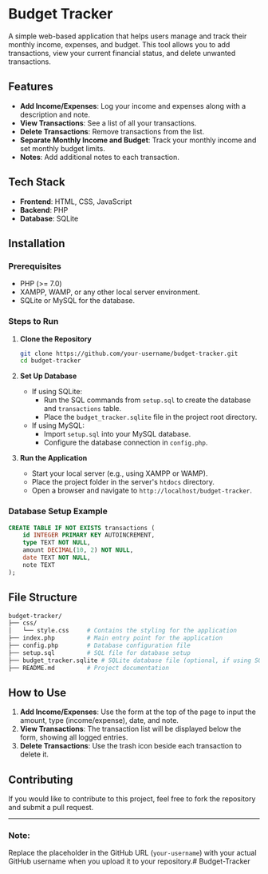 # Budget Tracker

A simple web-based application that helps users manage and track their monthly income, expenses, and budget. This tool allows you to add transactions, view your current financial status, and delete unwanted transactions.

## Features
- **Add Income/Expenses**: Log your income and expenses along with a description and note.
- **View Transactions**: See a list of all your transactions.
- **Delete Transactions**: Remove transactions from the list.
- **Separate Monthly Income and Budget**: Track your monthly income and set monthly budget limits.
- **Notes**: Add additional notes to each transaction.
  
## Tech Stack
- **Frontend**: HTML, CSS, JavaScript
- **Backend**: PHP
- **Database**: SQLite

## Installation

### Prerequisites
- PHP (>= 7.0)
- XAMPP, WAMP, or any other local server environment.
- SQLite or MySQL for the database.

### Steps to Run

1. **Clone the Repository**
   ```bash
   git clone https://github.com/your-username/budget-tracker.git
   cd budget-tracker
   ```

2. **Set Up Database**
   - If using SQLite:
     - Run the SQL commands from `setup.sql` to create the database and `transactions` table.
     - Place the `budget_tracker.sqlite` file in the project root directory.
   - If using MySQL:
     - Import `setup.sql` into your MySQL database.
     - Configure the database connection in `config.php`.

3. **Run the Application**
   - Start your local server (e.g., using XAMPP or WAMP).
   - Place the project folder in the server's `htdocs` directory.
   - Open a browser and navigate to `http://localhost/budget-tracker`.

### Database Setup Example

```sql
CREATE TABLE IF NOT EXISTS transactions (
    id INTEGER PRIMARY KEY AUTOINCREMENT,
    type TEXT NOT NULL,
    amount DECIMAL(10, 2) NOT NULL,
    date TEXT NOT NULL,
    note TEXT
);
```

## File Structure

```bash
budget-tracker/
├── css/
│   └── style.css     # Contains the styling for the application
├── index.php         # Main entry point for the application
├── config.php        # Database configuration file
├── setup.sql         # SQL file for database setup
├── budget_tracker.sqlite # SQLite database file (optional, if using SQLite)
├── README.md         # Project documentation
```

## How to Use

1. **Add Income/Expenses**: Use the form at the top of the page to input the amount, type (income/expense), date, and note.
2. **View Transactions**: The transaction list will be displayed below the form, showing all logged entries.
3. **Delete Transactions**: Use the trash icon beside each transaction to delete it.

## Contributing

If you would like to contribute to this project, feel free to fork the repository and submit a pull request.

---

### Note:
Replace the placeholder in the GitHub URL (`your-username`) with your actual GitHub username when you upload it to your repository.# Budget-Tracker
